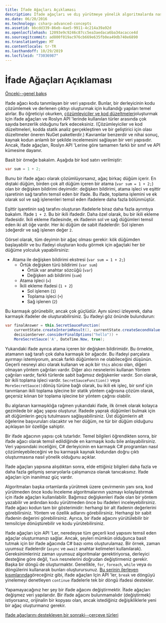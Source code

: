```yaml
---
title: İfade Ağaçları Açıklaması
description: İfade ağaçları ve dış yürütmeye yönelik algoritmalarda nasıl yararlı olduğu ve yürütmeden önce kodu İnceleme hakkında bilgi edinin.
ms.date: 06/20/2016
ms.technology: csharp-advanced-concepts
ms.assetid: bbcdd339-86eb-4ae5-9911-4c214a39a92d
ms.openlocfilehash: 12093e9c9246c87cc5ea3aedaca6ba34acacce4d
ms.sourcegitcommit: ad800f019ac976cb669e635fb0ea49db740e6890
ms.translationtype: MT
ms.contentlocale: tr-TR
ms.lasthandoff: 10/29/2019
ms.locfileid: "73036987"
---
```

# <a name="expression-trees-explained"></a>İfade Ağaçları Açıklaması

[Önceki--genel bakış](expression-trees.md)

Ifade ağacı kodu tanımlayan bir veri yapısıdır. Bunlar, bir derleyicinin kodu çözümlemek ve derlenen çıktıyı oluşturmak için kullandığı yapıları temel alırlar. Bu öğreticiyi okurken, [çözümleyiciler ve kod düzeltmeleri](https://github.com/dotnet/roslyn-analyzers)oluşturmak Için ifade ağaçları ve Roslyn API 'lerinde kullanılan türler arasında çok sayıda benzerlik olduğunu fark edeceksiniz.
(Çözümleyiciler ve kod düzeltmeleri, kodda statik analiz gerçekleştiren ve bir geliştirici için olası düzeltmeler öneren NuGet paketlerdir.) Kavramlar benzerdir ve nihai sonuç, kaynak kodun anlamlı bir şekilde incelemesini sağlayan bir veri yapısıdır. Ancak, Ifade ağaçları, Roslyn API 'Lerine göre tamamen farklı bir sınıf ve API kümesine dayanır.

Basit bir örneğe bakalım.
Aşağıda bir kod satırı verilmiştir:

```csharp
var sum = 1 + 2;
```

Bunu bir ifade ağacı olarak çözümlüyorsanız, ağaç birkaç düğüm içerir.
En dıştaki düğüm, birden çok alt düğüm içeren bir atama (`var sum = 1 + 2;`) olan bir değişken bildirimi deyimidir: değişken bildirimi, atama işleci ve eşittir işaretinin sağ tarafını temsil eden bir ifade. Bu ifade, toplama işlemini ve ek olarak sol ve sağ işlenenleri temsil eden ifadelere daha fazla bölünmüştür.

Eşittir işaretinin sağ tarafını oluşturan ifadelerle biraz daha fazla ayrıntıya bakalım.
İfade `1 + 2`. Bu bir ikili ifadedir. Daha özel olarak, bu bir ikili ekleme ifadesidir. İkili ekleme ifadesinde, ek ifadenin sol ve sağ düğümleri temsil eden iki alt öğe vardır. Her iki düğüm de sabit ifadelerdir: Sol işlenen `1`değerdir ve sağ işlenen değer `2`.

Görsel olarak, tüm deyimin bir ağaç olması gerekir: kök düğümden başlayabilir ve bu ifadeyi oluşturan kodu görmek için ağaçtaki her bir düğüme yolculuk yapabilirsiniz:

- Atama ile değişken bildirimi ekstresi (`var sum = 1 + 2;`)
  - Örtük değişken türü bildirimi (`var sum`)
    - Örtük var anahtar sözcüğü (`var`)
    - Değişken adı bildirimi (`sum`)
  - Atama işleci (`=`)
  - İkili ekleme ifadesi (`1 + 2`)
    - Sol işlenen (`1`)
    - Toplama işleci (`+`)
    - Sağ işlenen (`2`)

Bu karmaşık görünebilir, ancak çok güçlüdür. Aynı süreci izleyerek, daha karmaşık ifadeler de oluşturabilirsiniz. Şu ifadeyi göz önünde bulundurun:

```csharp
var finalAnswer = this.SecretSauceFunction(
    currentState.createInterimResult(), currentState.createSecondValue(1, 2),
    decisionServer.considerFinalOptions("hello")) +
    MoreSecretSauce('A', DateTime.Now, true);
```

Yukarıdaki ifade ayrıca atama içeren bir değişken bildirimidir.
Bu örnekte, atamanın sağ tarafı çok daha karmaşık bir ağacdır.
Bu ifadeyi parçalara ayırmayı istemiyorum, ancak farklı düğümlerin ne olabileceğini düşünün. Geçerli nesneyi alıcı olarak kullanan ve açık bir `this` alıcısı olan, diğeri olmayan yöntem çağrıları vardır. Diğer alıcı nesnelerini kullanan Yöntem çağrıları vardır, farklı türlerde sabit bağımsız değişkenler vardır. Son olarak, bir ikili toplama işleci vardır. `SecretSauceFunction()` veya `MoreSecretSauce()`dönüş türüne bağlı olarak, bu ikili ek işleç, bir sınıf için tanımlanan ikili toplama işlecine bir statik yöntem çağrısına çözüm olarak, geçersiz kılınan bir toplama işlecine bir yöntem çağrısı olabilir.

Bu algılanan karmaşıklığa rağmen yukarıdaki ifade, ilk örnek olarak kolayca gezinilede bir ağaç yapısı oluşturur. İfadede yaprak düğümleri bulmak için alt düğümlerin geçiş tutulmasını sağlayabilirsiniz. Üst düğümlerin alt öğelerine başvuruları olacaktır ve her düğüm, ne tür bir düğüm olduğunu açıklayan bir özelliğe sahiptir.

Bir ifade ağacının yapısı çok tutarlıdır. Temel bilgileri öğrendikten sonra, bir ifade ağacı olarak temsil edildiğinde en karmaşık kodu bile anlayabilirsiniz. Veri yapısındaki inceliğini, C# derleyicinin en karmaşık C# programları nasıl çözümleyebileceğini ve bu karmaşık kaynak kodundan doğru çıktı oluşturmasına nasıl yönelik olduğunu açıklar.

İfade ağaçları yapısına alışdıktan sonra, elde ettiğiniz bilgileri daha fazla ve daha fazla gelişmiş senaryolarla çalışmanıza olanak tanıcaksınız. İfade ağaçları için inanılmaz güç vardır.

Algoritmaları başka ortamlarda yürütmek üzere çevirmenin yanı sıra, kod yürütmeden önce kodu İnceleme algoritmalarının yazmayı kolaylaştırmak için ifade ağaçları kullanılabilir. Bağımsız değişkenleri ifade olan bir yöntem yazabilir ve ardından kodu yürütmeden önce bu ifadeleri inceleyebilirsiniz. Ifade ağacı kodun tam bir gösterimidir: herhangi bir alt ifadenin değerlerini görebilirsiniz.
Yöntem ve özellik adlarını görebilirsiniz. Herhangi bir sabit ifadenin değerini görebilirsiniz.
Ayrıca, bir ifade ağacını yürütülebilir bir temsilciye dönüştürebilir ve kodu yürütebilirsiniz.

Ifade ağaçları için API 'Ler, neredeyse tüm geçerli kod yapısını temsil eden ağaçlar oluşturmanızı sağlar. Ancak, şeyleri mümkün olduğunca basit tutmak için bir ifade ağacında C# bazı ıoms oluşturulamaz. Bir örnek, zaman uyumsuz ifadelerdir (`async` ve `await` anahtar kelimeleri kullanılarak). Gereksinimleriniz zaman uyumsuz algoritmalar gerektiriyorsa, derleyici desteğine göre değil, `Task` nesnelerini doğrudan değiştirmeniz gerekir. Başka bir döngü de oluşturmaktır. Genellikle, `for`, `foreach`, `while` veya `do` döngülerini kullanarak bunları oluşturursunuz. [Bu serinin ilerleyen kısımlarında](expression-trees-building.md)göreceğiniz gibi, ifade ağaçları Için API 'ler, `break` ve döngüyü yinelemeyi denetleyen `continue` ifadelerle tek bir döngü ifadesi destekler.

Yapamayacağınız her şey bir ifade ağacını değiştirmektir.  İfade ağaçları değişmez veri yapılarıdır. Bir ifade ağacını bulunmamalıdır (değiştirmek) istiyorsanız, orijinalin bir kopyası olan, ancak istediğiniz değişikliklerle yeni bir ağaç oluşturmanız gerekir.

[Ifade ağaçlarını destekleyen bir sonraki--çerçeve türleri](expression-classes.md)
